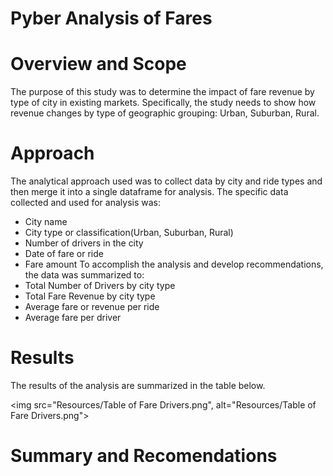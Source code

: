 # Pyber Analysis of Fares

# Overview and Scope
The purpose of this study was to determine the impact of fare revenue by type of city in existing markets.  Specifically, the study needs to show how revenue changes by type of geographic grouping: Urban, Suburban, Rural.  

# Approach
The analytical approach used was to collect data by city and ride types and then merge it into a single dataframe for analysis.  The specific data collected and used for analysis was:
- City name
- City type or classification(Urban, Suburban, Rural)
- Number of drivers in the city
- Date of fare or ride
- Fare amount
To accomplish the analysis and develop recommendations, the data was summarized to:
- Total Number of Drivers by city type
- Total Fare Revenue by city type
- Average fare or revenue per ride
- Average fare per driver

# Results

The results of the analysis are summarized in the table below.

<img src="Resources/Table of Fare Drivers.png", alt="Resources/Table of Fare Drivers.png">




# Summary and Recomendations

